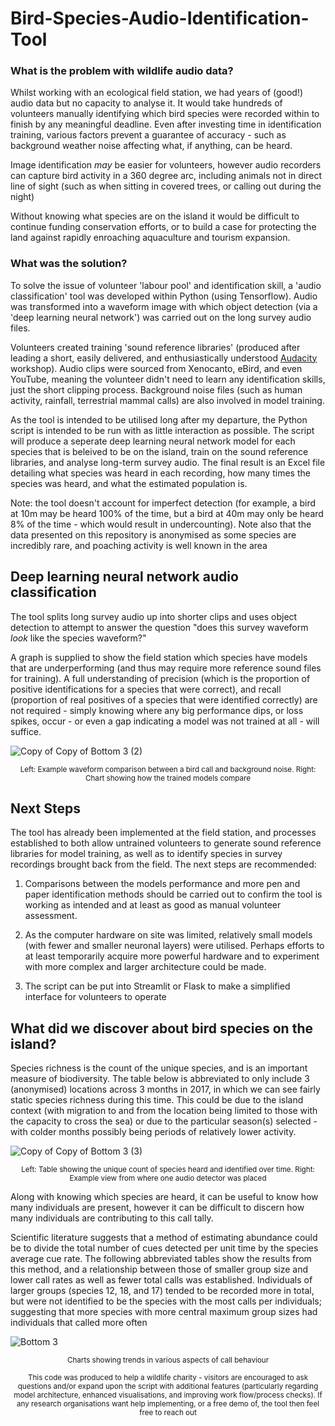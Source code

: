 # Bird-Species-Audio-Identification-Tool


### What is the problem with wildlife audio data?

Whilst working with an ecological field station, we had years of (good!) audio data but no capacity to analyse it. It would take hundreds of volunteers manually identifying which bird species were recorded within to finish by any meaningful deadline. Even after investing time in identification training, various factors prevent a guarantee of accuracy - such as background weather noise affecting what, if anything, can be heard.

Image identification _may_ be easier for volunteers, however audio recorders can capture bird activity in a 360 degree arc, including animals not in direct line of sight (such as when sitting in covered trees, or calling out during the night) 

Without knowing what species are on the island it would be difficult to continue funding conservation efforts, or to build a case for protecting the land against rapidly enroaching aquaculture and tourism expansion.

### What was the solution?

To solve the issue of volunteer 'labour pool' and identification skill, a 'audio classification' tool was developed within Python (using Tensorflow). Audio was transformed into a waveform image with which object detection (via a 'deep learning neural network') was carried out on the long survey audio files. 

Volunteers created training 'sound reference libraries' (produced after leading a short, easily delivered, and enthusiastically understood [Audacity](https://www.audacityteam.org/) workshop). Audio clips were sourced from Xenocanto, eBird, and even YouTube, meaning the volunteer didn't need to learn any identification skills, just the short clipping process. Background noise files (such as human activity, rainfall, terrestrial mammal calls) are also involved in model training.

As the tool is intended to be utilised long after my departure, the Python script is intended to be run with as little interaction as possible. The script will produce a seperate deep learning neural network model for each species that is beleived to be on the island, train on the sound reference libraries, and analyse long-term survey audio. The final result is an Excel file detailing what species was heard in each recording, how many times the species was heard, and what the estimated population is.

Note: the tool doesn't account for imperfect detection (for example, a bird at 10m may be heard 100% of the time, but a bird at 40m may only be heard 8% of the time - which would result in undercounting). Note also that the data presented on this repository is anonymised as some species are incredibly rare, and poaching activity is well known in the area

## Deep learning neural network audio classification

The tool splits long survey audio up into shorter clips and uses object detection to attempt to answer the question "does this survey waveform _look_ like the species waveform?"

A graph is supplied to show the field station which species have models that are underperforming (and thus may require more reference sound files for training). A full understanding of precision (which is the proportion of positive identifications for a species that were correct), and recall (proportion of real positives of a species that were identified correctly) are not required - simply knowing where any big performance dips, or loss spikes, occur - or even a gap indicating a model was not trained at all - will suffice.

![Copy of Copy of Bottom 3 (2)](https://user-images.githubusercontent.com/122735369/215263692-78bd5a51-9120-4ff6-b6d3-6f26c6bbf132.png)
<p align="center"><sup>Left: Example waveform comparison between a bird call and background noise. Right: Chart showing how the trained models compare</sup></p>

## Next Steps

The tool has already been implemented at the field station, and processes established to both allow untrained volunteers to generate sound reference libraries for model training, as well as to identify species in survey recordings brought back from the field. The next steps are recommended:

1. Comparisons between the models performance and more pen and paper identification methods should be carried out to confirm the tool is working as intended and at least as good as manual volunteer assessment.

2. As the computer hardware on site was limited, relatively small models (with fewer and smaller neuronal layers) were utilised. Perhaps efforts to at least temporarily acquire more powerful hardware and to experiment with more complex and larger architecture could be made. 

3. The script can be put into Streamlit or Flask to make a simplified interface for volunteers to operate 

## What did we discover about bird species on the island?

Species richness is the count of the unique species, and is an important measure of biodiversity. The table below is abbreviated to only include 3 (anonymised) locations across 3 months in 2017, in which we can see fairly static species richness during this time. This could be due to the island context (with migration to and from the location being limited to those with the capacity to cross the sea) or due to the particular season(s) selected - with colder months possibly being periods of relatively lower activity.

![Copy of Copy of Bottom 3 (3)](https://user-images.githubusercontent.com/122735369/215264531-1eb4be82-d189-430c-9fc9-6dd15f8962fa.png)

<p align="center"><sup>Left: Table showing the unique count of species heard and identified over time. Right: Example view from where one audio detector was placed</sup></p>

Along with knowing which species are heard, it can be useful to know how many individuals are present, however it can be difficult to discern how many individuals are contributing to this call tally.

Scientific literature suggests that a method of estimating abundance could be to divide the total number of cues detected per unit time by the species average cue rate. The following abbreviated tables show the results from this method, and a relationship between those of smaller group size and lower call rates as well as fewer total calls was established. Individuals of larger groups (species 12, 18, and 17) tended to be recorded more in total, but were not identified to be the species with the most calls per individuals; suggesting that more species with more central maximum group sizes had individuals that called more often

![Bottom 3](https://user-images.githubusercontent.com/122735369/215263543-9525ba62-15c4-4f82-a8e2-3bbc7b28d916.png)

<p align="center"><sup>Charts showing trends in various aspects of call behaviour</sup></p>

<p align="center"><sup> This code was produced to help a wildlife charity - visitors are encouraged to ask questions and/or expand upon the script with additional features (particularly regarding model architecture, enhanced visualisations, and improving work flow/process checks). If any research organisations want help implementing, or a free demo of, the tool then feel free to reach out</sup></p>
